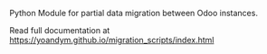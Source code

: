 Python Module for partial data migration between Odoo instances.

Read full documentation at https://yoandym.github.io/migration_scripts/index.html
